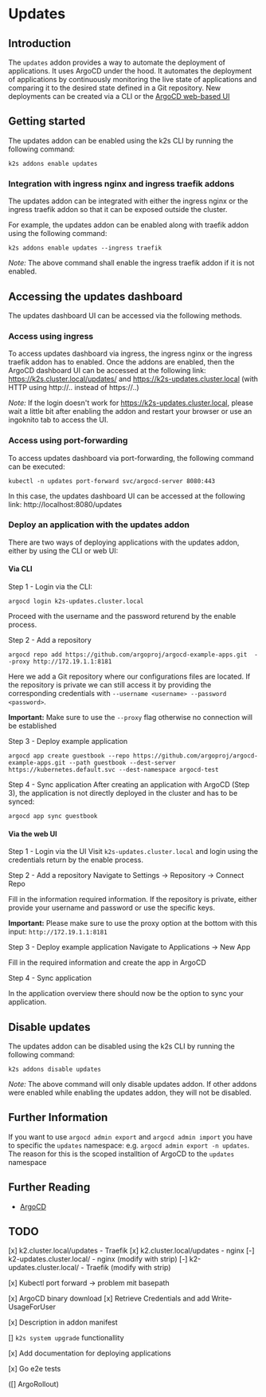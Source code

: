 <!--
SPDX-FileCopyrightText: © 2023 Siemens Healthcare GmbH

SPDX-License-Identifier: MIT
-->

# Updates

## Introduction

The `updates` addon provides a way to automate the deployment of applications. It uses ArgoCD under the hood. It automates the deployment of applications by continuously monitoring the live state of applications and comparing it to the desired state defined in a Git repository. New deployments can be created via a CLI or the [ArgoCD web-based UI](https://argo-cd.readthedocs.io/en/stable/getting_started/#creating-apps-via-ui)

## Getting started

The updates addon can be enabled using the k2s CLI by running the following command:
```
k2s addons enable updates
```

### Integration with ingress nginx and ingress traefik addons

The updates addon can be integrated with either the ingress nginx or the ingress traefik addon so that it can be exposed outside the cluster.

For example, the updates addon can be enabled along with traefik addon using the following command:
```
k2s addons enable updates --ingress traefik
```
_Note:_ The above command shall enable the ingress traefik addon if it is not enabled.

## Accessing the updates dashboard

The updates dashboard UI can be accessed via the following methods.

### Access using ingress

To access updates dashboard via ingress, the ingress nginx or the ingress traefik addon has to enabled.
Once the addons are enabled, then the ArgoCD dashboard UI can be accessed at the following link: https://k2s.cluster.local/updates/ and https://k2s-updates.cluster.local (with HTTP using http://.. instead of https://..)

_Note:_ If the login doesn't work for https://k2s-updates.cluster.local, please wait a little bit after enabling the addon and restart your browser or use an ingoknito tab to access the UI.  

### Access using port-forwarding

To access updates dashboard via port-forwarding, the following command can be executed:
```
kubectl -n updates port-forward svc/argocd-server 8080:443
```
In this case, the updates dashboard UI can be accessed at the following link: http://localhost:8080/updates

### Deploy an application with the updates addon

There are two ways of deploying applications with the updates addon, either by using the CLI or web UI:

#### Via CLI

Step 1 - Login via the CLI:
```
argocd login k2s-updates.cluster.local
```
Proceed with the username and the password returend by the enable process.

Step 2 - Add a repository 
```
argocd repo add https://github.com/argoproj/argocd-example-apps.git  --proxy http://172.19.1.1:8181
```
Here we add a Git repository where our configurations files are located. If the repository is private we can still access it by providing the corresponding credentials with `--username <username> --password <password>`.

**Important:** Make sure to use the `--proxy` flag otherwise no connection will be established

Step 3 - Deploy example application
```
argocd app create guestbook --repo https://github.com/argoproj/argocd-example-apps.git --path guestbook --dest-server https://kubernetes.default.svc --dest-namespace argocd-test
```

Step 4 - Sync application
After creating an application with ArgoCD (Step 3), the application is not directly deployed in the cluster and has to be synced:
```
argocd app sync guestbook
```

#### Via the web UI

Step 1 - Login via the UI
Visit `k2s-updates.cluster.local` and login using the credentials return by the enable process.

Step 2 - Add a repository
Navigate to Settings -> Repository -> Connect Repo

Fill in the information required information. If the repository is private, either provide your username and password or use the specific keys.

**Important:** Please make sure to use the proxy option at the bottom with this input: `http://172.19.1.1:8181`

Step 3 - Deploy example application
Navigate to Applications -> New App 

Fill in the required information and create the app in ArgoCD

Step 4 - Sync application

In the application overview there should now be the option to sync your application.

## Disable updates

The updates addon can be disabled using the k2s CLI by running the following command:
```
k2s addons disable updates
```

_Note:_ The above command will only disable updates addon. If other addons were enabled while enabling the updates addon, they will not be disabled.

## Further Information

If you want to use `argocd admin export` and `argocd admin import` you have to specific the `updates` namespace: e.g. `argocd admin export -n updates`.
The reason for this is the scoped installtion of ArgoCD to the `updates` namespace 

## Further Reading
- [ArgoCD](https://argo-cd.readthedocs.io/en/stable/)

## TODO
[x] k2.cluster.local/updates - Traefik
[x] k2.cluster.local/updates - nginx
[-] k2-updates.cluster.local/ - nginx (modify with strip)
[-] k2-updates.cluster.local/ - Traefik (modify with strip)

[x] Kubectl port forward -> problem mit basepath

[x] ArgoCD binary download
[x] Retrieve Credentials and add Write-UsageForUser

[x] Description in addon manifest

[] `k2s system upgrade` functionallity

[x] Add documentation for deploying applications

[x] Go e2e tests

([] ArgoRollout)
